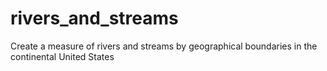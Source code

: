 # rivers_and_streams
Create a measure of rivers and streams by geographical boundaries in the continental United States
